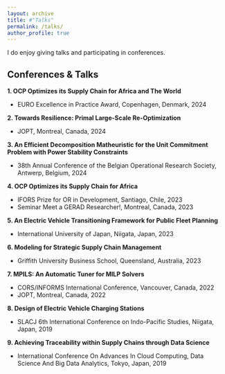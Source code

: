 ```yaml
---
layout: archive
title: #"Talks"
permalink: /talks/
author_profile: true
---
```


I do enjoy giving talks and participating in conferences.

Conferences & Talks
------
**1. OCP Optimizes its Supply Chain for Africa and The World**
- EURO Excellence in Practice Award, Copenhagen, Denmark, 2024

**2. Towards Resilience: Primal Large-Scale Re-Optimization**
- JOPT, Montreal, Canada, 2024

**3. An Efficient Decomposition Matheuristic for the Unit Commitment Problem with Power Stability Constraints**
- 38th Annual Conference of the Belgian Operational Research Society, Antwerp, Belgium, 2024

**4. OCP Optimizes its Supply Chain for Africa**
- IFORS Prize for OR in Development, Santiago, Chile, 2023
- Seminar Meet a GERAD Researcher!, Montreal, Canada, 2023

**5. An Electric Vehicle Transitioning Framework for Public Fleet Planning**
- International University of Japan, Niigata, Japan, 2023

**6. Modeling for Strategic Supply Chain Management**
- Griffith University Business School, Queensland, Australia, 2023

**7. MPILS: An Automatic Tuner for MILP Solvers**
- CORS/INFORMS International Conference, Vancouver, Canada, 2022
- JOPT, Montreal, Canada, 2022

**8. Design of Electric Vehicle Charging Stations**
- SLACJ 6th International Conference on Indo-Pacific Studies, Niigata, Japan, 2019

**9. Achieving Traceability within Supply Chains through Data Science**
- International Conference On Advances In Cloud Computing, Data Science And Big Data Analytics, Tokyo, Japan, 2019